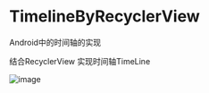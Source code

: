 # TimelineByRecyclerView


Android中的时间轴的实现

结合RecyclerView 实现时间轴TimeLine


![image](https://github.com/AnyLifeZLB/TimelineByRecyclerView/raw/master/screenshot.png)
